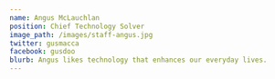 ```yaml
---
name: Angus McLauchlan
position: Chief Technology Solver
image_path: /images/staff-angus.jpg
twitter: gusmacca
facebook: gusdoo
blurb: Angus likes technology that enhances our everyday lives.
---
```

